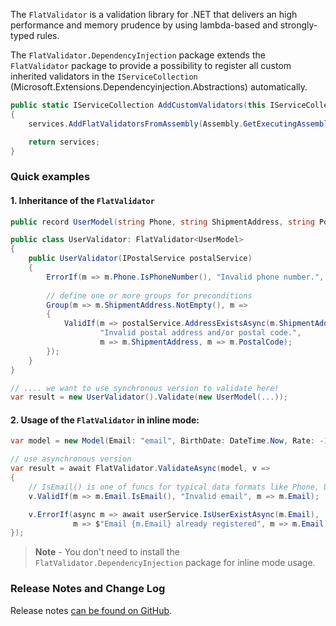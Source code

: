 ﻿The `FlatValidator` is a validation library for .NET that delivers an high performance and memory prudence by using lambda-based and strongly-typed rules.

The `FlatValidator.DependencyInjection` package extends the `FlatValidator` package to provide a possibility to register all custom inherited validators in the `IServiceCollection` (Microsoft.Extensions.Dependencyinjection.Abstractions) automatically.

```c#
public static IServiceCollection AddCustomValidators(this IServiceCollection services)
{
    services.AddFlatValidatorsFromAssembly(Assembly.GetExecutingAssembly());

    return services;
}
```

### Quick examples

#### 1. Inheritance of the `FlatValidator`

```c#
public record UserModel(string Phone, string ShipmentAddress, string PostalCode);

public class UserValidator: FlatValidator<UserModel> 
{
    public UserValidator(IPostalService postalService) 
    {
        ErrorIf(m => m.Phone.IsPhoneNumber(), "Invalid phone number.", m => m.Phone);
        
        // define one or more groups for preconditions
        Group(m => m.ShipmentAddress.NotEmpty(), m =>
        {
            ValidIf(m => postalService.AddressExistsAsync(m.ShipmentAddress, m.PostalCode), 
                    "Invalid postal address and/or postal code.", 
                    m => m.ShipmentAddress, m => m.PostalCode);
        });
    }
}

// .... we want to use synchronous version to validate here!
var result = new UserValidator().Validate(new UserModel(...)); 

```

#### 2. Usage of the `FlatValidator` in inline mode:

```c#
var model = new Model(Email: "email", BirthDate: DateTime.Now, Rate: -100);

// use asynchronous version
var result = await FlatValidator.ValidateAsync(model, v => 
{
    // IsEmail() is one of funcs for typical data formats like Phone, Url, CreditCard, etc.
    v.ValidIf(m => m.Email.IsEmail(), "Invalid email", m => m.Email);

    v.ErrorIf(async m => await userService.IsUserExistAsync(m.Email),
              m => $"Email {m.Email} already registered", m => m.Email);
});
```
>**Note** -
> You don't need to install the `FlatValidator.DependencyInjection` package for inline mode usage.


### Release Notes and Change Log

Release notes [can be found on GitHub](https://github.com/belset/FlatValidator/blob/main/CHANGELOG.md).

